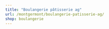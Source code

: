 ```yaml
---
title: "Boulangerie pâtisserie ag"
url: /montgermont/boulangerie-patisserie-ag/
shop: boulangerie
---
```

